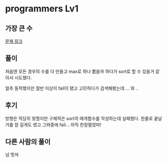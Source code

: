 # programmers Lv1

## 가장 큰 수

[문제 링크](https://programmers.co.kr/learn/courses/30/lessons/42746#)

## 풀이

처음엔 모든 경우의 수를 다 만들고 max로 하나 뽑을까 하다가 sort로 할 수 있을거 같아서 시도했다.

얼추 동작했지만 절반 이상이 fail이 됐고 고민하다가 검색해봤는데 ... 와 ..

## 후기

방향은 적당히 맞췄지만 구체적은 sort의 매개함수를 작성하는데 실패했다. 한줄로 끝날거를 참 길게도 썼고 그와중에 fail...
아직 한참멀었따! 

## 다른 사람의 풀이

넘 멋져 
